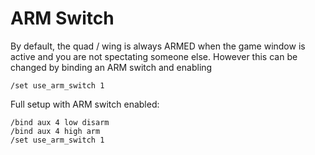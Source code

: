 # ARM Switch

By default, the quad / wing is always ARMED when the game window is active and you are not spectating someone else. However this can be changed by binding an ARM switch and enabling

`/set use_arm_switch 1`

Full setup with ARM switch enabled:
```
/bind aux 4 low disarm
/bind aux 4 high arm
/set use_arm_switch 1
```
